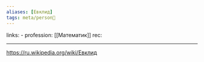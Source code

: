 ```yaml
---
aliases: [Евклид]
tags: meta/person👤
---
```

links: -
profession: [[Математик]]
rec:


---

https://ru.wikipedia.org/wiki/Евклид